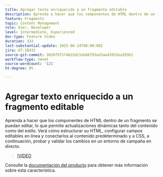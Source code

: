 ```yaml
---
title: Agregar texto enriquecido a un fragmento editable
description: Aprenda a hacer que los componentes de HTML dentro de un fragmento se puedan editar, lo que permite actualizaciones dinámicas tanto del contenido como del estilo. Verá cómo estructurar su HTML, configurar campos editables en línea y conectarlos al contenido predeterminado y a CSS, a continuación, probar y validar los cambios en un entorno de campaña en directo.
feature: Fragments
topic: Content Management
role: User, Developer
level: Intermediate, Experienced
doc-type: Feature Video
duration: 333
last-substantial-update: 2025-06-24T00:00:00Z
jira: KT-18432
source-git-commit: 3028f97274815d21de68793ed3ae42053ea393b1
workflow-type: tm+mt
source-wordcount: '121'
ht-degree: 0%

---
```



# Agregar texto enriquecido a un fragmento editable

Aprenda a hacer que los componentes de HTML dentro de un fragmento se puedan editar, lo que permite actualizaciones dinámicas tanto del contenido como del estilo. Verá cómo estructurar su HTML, configurar campos editables en línea y conectarlos al contenido predeterminado y a CSS, a continuación, probar y validar los cambios en un entorno de campaña en directo.

>[!VIDEO](https://video.tv.adobe.com/v/3464363/?learn=on&enablevpops)

Consulte la [documentación del producto](https://experienceleague.adobe.com/en/docs/journey-optimizer/using/content-management/fragments/customizable-fragments) para obtener más información sobre esta característica.
